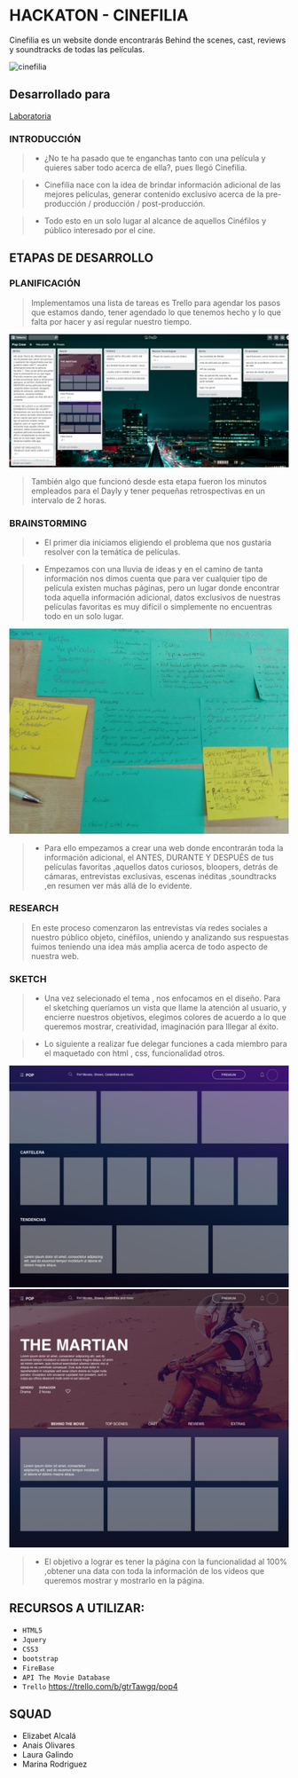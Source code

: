 # HACKATON - CINEFILIA
Cinefilia es un website donde encontrarás Behind the scenes, cast, reviews y soundtracks de todas las películas.

![cinefilia](https://user-images.githubusercontent.com/32288883/36232975-e0a47256-11b1-11e8-885d-66f9beed16de.png)
## Desarrollado para
[Laboratoria](http://laboratoria.la)

### INTRODUCCIÓN
>* ¿No te ha pasado que te enganchas tanto con una película y quieres saber todo acerca de ella?, pues llegó Cinefilia.


> * Cinefilia nace con la idea de brindar información adicional de las mejores películas, generar contenido exclusivo acerca de la pre-producción / producción / post-producción.


>* Todo esto en un solo lugar al alcance de  aquellos Cinéfilos y público interesado por el cine.
## ETAPAS DE DESARROLLO
### PLANIFICACIÓN
>Implementamos una lista de tareas es Trello para agendar los pasos que estamos dando, tener agendado lo que tenemos hecho y lo que falta por hacer y así regular nuestro tiempo.

![home](assets/images/Trello.png)
> También algo que funcionó desde esta etapa fueron los minutos empleados para el Dayly y tener pequeñas retrospectivas en un intervalo de 2 horas.

### BRAINSTORMING

>*	El primer dia iniciamos eligiendo el problema que nos gustaria resolver con la temática de películas.


>* Empezamos con una lluvia de ideas y en el camino de tanta información nos dimos cuenta que para ver cualquier tipo de película existen  muchas páginas, pero un lugar donde encontrar toda aquella información adicional,  datos exclusivos de nuestras películas favoritas es muy difícil o simplemente no encuentras todo en un solo lugar.

![home](assets/images/tex.jpg)

>* Para ello empezamos a crear una web donde encontrarán toda la información adicional, el ANTES, DURANTE Y DESPUÉS de tus películas favoritas ,aquellos datos curiosos, bloopers, detrás de cámaras, entrevistas exclusivas, escenas inéditas ,soundtracks ,en resumen ver más allá de lo evidente.

### RESEARCH
>En este proceso comenzaron las entrevistas vía redes sociales a nuestro público objeto, cinéfilos, uniendo y analizando sus respuestas fuimos teniendo una idea más amplia acerca de todo aspecto de nuestra web.

### SKETCH
>* Una vez selecionado el tema , nos enfocamos en el diseño. Para el sketching queríamos un vista que llame la atención al usuario, y encierre nuestros objetivos, elegimos colores de acuerdo a lo que queremos mostrar, creatividad, imaginación para lllegar al éxito.


>*  Lo siguiente a realizar fue delegar funciones a cada miembro para el maquetado con html , css, funcionalidad otros.

![home](assets/images/vista_home.png)
![pelicula](assets/images/vista_pelicula.png)

>*  El objetivo a lograr es tener la página con la funcionalidad al 100% ,obtener una data con toda la información de los videos que queremos mostrar y mostrarlo en la página.





## RECURSOS A UTILIZAR:

- `HTML5`
- `Jquery`
- `CSS3`
- `bootstrap`
- `FireBase`
- `API The Movie Database`
- `Trello` https://trello.com/b/gtrTawgq/pop4

##  SQUAD
* Elizabet Alcalá
* Anais Olivares
* Laura Galindo
* Marina Rodriguez
